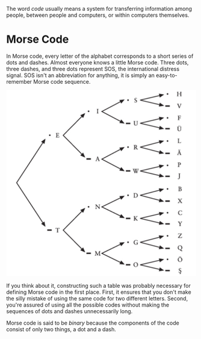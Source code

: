 The word *code* usually means a system for transferring information among people, between people and computers, or within computers themselves.

# Morse Code
In Morse code, every letter of the alphabet corresponds to a short series of dots and dashes. Almost everyone knows a little Morse code. Three dots, three dashes, and three dots represent SOS, the international distress signal. SOS isn't an abbreviation for anything, it is simply an easy-to-remember Morse code sequence.

![Morse code encode example](../images/code/code-the-hidden-language-of-computer-hardware-and-software-morse-code-encode-example.jpg)

If you think about it, constructing such a table was probably necessary for defining Morse code in the first place. First, it ensures that you don't make the silly mistake of using the same code for two different letters. Second, you're assured of using all the possible codes without making the sequences of dots and dashes unnecessarily long.

Morse code is said to be *binary* because the components of the code consist of only two things, a dot and a dash.